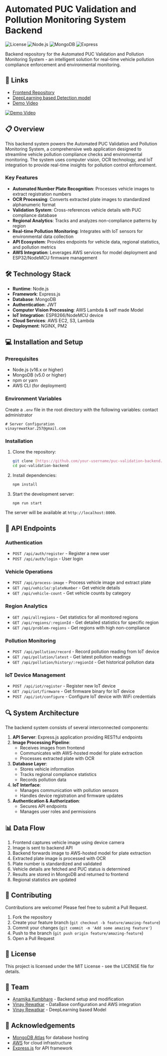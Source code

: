 # Automated PUC Validation and Pollution Monitoring System Backend

![License](https://img.shields.io/badge/license-MIT-blue.svg)
![Node.js](https://img.shields.io/badge/Node.js-v18.x-green.svg)
![MongoDB](https://img.shields.io/badge/MongoDB-v6.0-green.svg)
![Express](https://img.shields.io/badge/Express-v4.x-lightgrey.svg)

Backend repository for the Automated PUC Validation and Pollution Monitoring System - an intelligent solution for real-time vehicle pollution compliance enforcement and environmental monitoring.

## 🔗 Links

- [Frontend Repository](https://github.com/Vedarth1/ECOWATCH)
- [DeepLearning based Detection model](https://github.com/vinayrewatkar/Detection-model)
- [Demo Video](https://www.youtube.com/watch?v=LqPl6y-Ln9U)

[![Demo Video](https://img.youtube.com/vi/LqPl6y-Ln9U/0.jpg)](https://www.youtube.com/watch?v=LqPl6y-Ln9U)

## 📋 Overview

This backend system powers the Automated PUC Validation and Pollution Monitoring System, a comprehensive web application designed to streamline vehicle pollution compliance checks and environmental monitoring. The system uses computer vision, OCR technology, and IoT integration to provide real-time insights for pollution control enforcement.

### Key Features

- **Automated Number Plate Recognition**: Processes vehicle images to extract registration numbers
- **OCR Processing**: Converts extracted plate images to standardized alphanumeric format
- **Validation System**: Cross-references vehicle details with PUC compliance database
- **Regional Analytics**: Tracks and analyzes non-compliance patterns by region
- **Real-time Pollution Monitoring**: Integrates with IoT sensors for environmental data collection
- **API Ecosystem**: Provides endpoints for vehicle data, regional statistics, and pollution metrics
- **AWS Integration**: Leverages AWS services for model deployment and ESP32/NodeMCU firmware management

## 🛠️ Technology Stack

- **Runtime**: Node.js
- **Framework**: Express.js
- **Database**: MongoDB
- **Authentication**: JWT
- **Computer Vision Processing**: AWS Lambda & self made Model
- **IoT Integration**: ESP8266/NodeMCU device
- **Cloud Services**: AWS EC2, S3, Lambda
- **Deployment**: NGINX, PM2

## 💻 Installation and Setup

### Prerequisites

- Node.js (v16.x or higher)
- MongoDB (v5.0 or higher)
- npm or yarn
- AWS CLI (for deployment)

### Environment Variables

Create a `.env` file in the root directory with the following variables: contact administrator

```
# Server Configuration
vinayrewatkar.257@gmail.com
```

### Installation

1. Clone the repository:
   ```bash
   git clone [https://github.com/your-username/puc-validation-backend.git](https://github.com/AnamikaKumbhare/Backend-PUC)
   cd puc-validation-backend
   ```

2. Install dependencies:
   ```bash
   npm install
   ```

3. Start the development server:
   ```bash
   npm run start
   ```

The server will be available at `http://localhost:8000`.

## 🚀 API Endpoints

### Authentication

- `POST /api/auth/register` - Register a new user
- `POST /api/auth/login` - User login

### Vehicle Operations

- `POST /api/process-image` - Process vehicle image and extract plate
- `GET /api/vehicle/:plateNumber` - Get vehicle details
- `GET /api/vehicle-count` - Get vehicle counts by category

### Region Analytics

- `GET /api/allregions` - Get statistics for all monitored regions
- `GET /api/regions/:regionId` - Get detailed statistics for specific region
- `GET /api/problem-regions` - Get regions with high non-compliance

### Pollution Monitoring

- `POST /api/pollution/record` - Record pollution reading from IoT device
- `GET /api/pollution/latest` - Get latest pollution readings
- `GET /api/pollution/history/:regionId` - Get historical pollution data

### IoT Device Management

- `POST /api/iot/register` - Register new IoT device
- `GET /api/iot/firmware` - Get firmware binary for IoT device
- `POST /api/iot/configure` - Configure IoT device with WiFi credentials

## 🔍 System Architecture

The backend system consists of several interconnected components:

1. **API Server**: Express.js application providing RESTful endpoints
2. **Image Processing Pipeline**: 
   - Receives images from frontend
   - Communicates with AWS-hosted model for plate extraction
   - Processes extracted plate with OCR
3. **Database Layer**:
   - Stores vehicle information
   - Tracks regional compliance statistics
   - Records pollution data
4. **IoT Interface**:
   - Manages communication with pollution sensors
   - Handles device registration and firmware updates
5. **Authentication & Authorization**:
   - Secures API endpoints
   - Manages user roles and permissions

## 📊 Data Flow

1. Frontend captures vehicle image using device camera
2. Image is sent to backend API
3. Backend forwards image to AWS-hosted model for plate extraction
4. Extracted plate image is processed with OCR
5. Plate number is standardized and validated
6. Vehicle details are fetched and PUC status is determined
7. Results are stored in MongoDB and returned to frontend
8. Regional statistics are updated

## 🤝 Contributing

Contributions are welcome! Please feel free to submit a Pull Request.

1. Fork the repository
2. Create your feature branch (`git checkout -b feature/amazing-feature`)
3. Commit your changes (`git commit -m 'Add some amazing feature'`)
4. Push to the branch (`git push origin feature/amazing-feature`)
5. Open a Pull Request

## 📄 License

This project is licensed under the MIT License - see the LICENSE file for details.

## 👥 Team

- [Anamika Kumbhare](https://github.com/AnamikaKumbhare) - Backend setup and modification
- [Vinay Rewatkar](https://github.com/vinayrewatkar) - DataBase configuration and AWS integration
- [Vinay Rewatkar](https://github.com/vinayrewatkar) - DeepLearning based Model

## 🙏 Acknowledgements

- [MongoDB Atlas](https://www.mongodb.com/cloud/atlas) for database hosting
- [AWS](https://aws.amazon.com/) for cloud infrastructure
- [Express.js](https://expressjs.com/) for API framework
